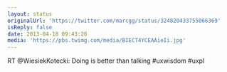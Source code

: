 ```yaml
---
layout: status
originalUrl: 'https://twitter.com/marcgg/status/324820433755066369'
isReply: false
date: 2013-04-18 09:43:20
media: 'https://pbs.twimg.com/media/BIECT4YCEAAieIi.jpg'
---
```


RT @WiesiekKotecki: Doing is better than talking #uxwisdom #uxpl 
